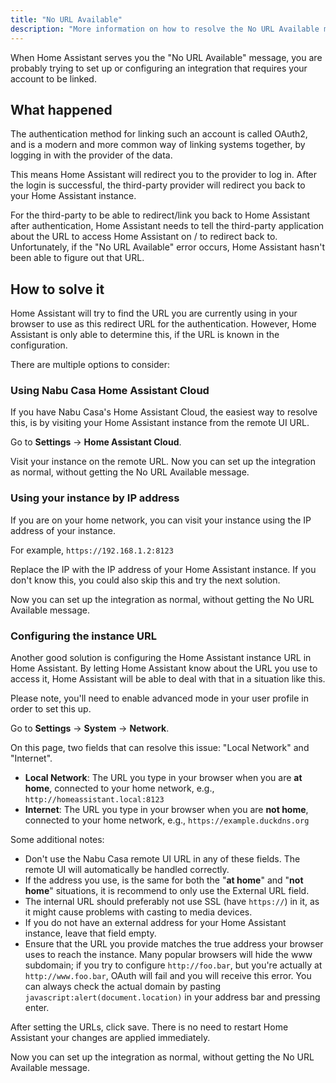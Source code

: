 ```yaml
---
title: "No URL Available"
description: "More information on how to resolve the No URL Available message in Home Assistant."
---
```


When Home Assistant serves you the "No URL Available" message, you are
probably trying to set up or configuring an integration that requires your
account to be linked.

## What happened

The authentication method for linking such an account is called OAuth2, and
is a modern and more common way of linking systems together, by logging in with
the provider of the data.

This means Home Assistant will redirect you to the provider to log in. After the
login is successful, the third-party provider will redirect you back to your
Home Assistant instance.

For the third-party to be able to redirect/link you back to Home Assistant
after authentication, Home Assistant needs to tell the third-party application
about the URL to access Home Assistant on / to redirect back to. Unfortunately,
if the "No URL Available" error occurs, Home Assistant hasn't been able to figure out
that URL.

## How to solve it

Home Assistant will try to find the URL you are currently using in your browser
to use as this redirect URL for the authentication. However, Home Assistant
is only able to determine this, if the URL is known in the configuration.

There are multiple options to consider:

### Using Nabu Casa Home Assistant Cloud

If you have Nabu Casa's Home Assistant Cloud, the easiest way to resolve this,
is by visiting your Home Assistant instance from the remote UI URL.

Go to **Settings** -> **Home Assistant Cloud**.

Visit your instance on the remote URL. Now you can set up the integration as normal, without getting the No URL
Available message.

### Using your instance by IP address

If you are on your home network, you can visit your instance using the IP
address of your instance.

For example, `https://192.168.1.2:8123`

Replace the IP with the IP address of your Home Assistant instance. If you
don't know this, you could also skip this and try the next solution.

Now you can set up the integration as normal, without getting the No URL
Available message.

### Configuring the instance URL

Another good solution is configuring the Home Assistant instance URL in
Home Assistant. By letting Home Assistant know about the URL you use to
access it, Home Assistant will be able to deal with that in a situation
like this.

Please note, you'll need to enable advanced mode in your user profile in order
to set this up.

Go to **Settings** -> **System** -> **Network**.

On this page, two fields that can resolve this issue: "Local Network"
and "Internet".

- **Local Network**: The URL you type in your browser when you are **at home**,
connected to your home network, e.g., `http://homeassistant.local:8123`
- **Internet**: The URL you type in your browser when you are **not home**,
connected to your home network, e.g., `https://example.duckdns.org`

Some additional notes:

- Don't use the Nabu Casa remote UI URL in any of these fields. The remote UI
  will automatically be handled correctly.
- If the address you use, is the same for both the "**at home**" and
  "**not home**" situations, it is recommend to only use the External URL field.
- The internal URL should preferably not use SSL (have `https://`) in it, as it
  might cause problems with casting to media devices.
- If you do not have an external address for your Home Assistant instance,
  leave that field empty.
- Ensure that the URL you provide matches the true address your browser uses to
  reach the instance. Many popular browsers will hide the www subdomain; if you
  try to configure `http://foo.bar`, but you're actually at `http://www.foo.bar`,
  OAuth will fail and you will receive this error. You can always check the
  actual domain by pasting `javascript:alert(document.location)` in your address
  bar and pressing enter.

After setting the URLs, click save. There is no need to restart Home Assistant
your changes are applied immediately.

Now you can set up the integration as normal, without getting the No URL
Available message.
